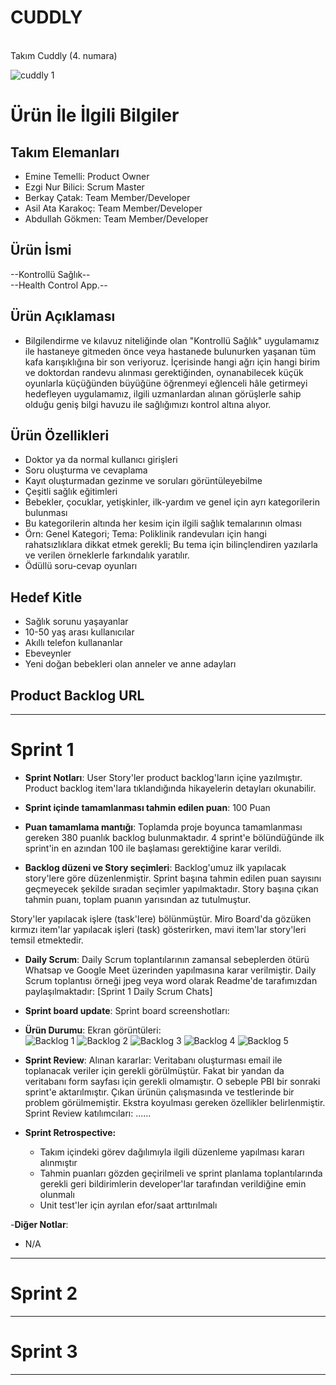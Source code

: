 # CUDDLY
<br>
Takım Cuddly (4. numara)

![cuddly 1](https://raw.githubusercontent.com/berkaycatak/cuddly/main/ProjectManagement/Sprint1Documents/cuddly.jpg)


# Ürün İle İlgili Bilgiler

## Takım Elemanları

- Emine Temelli: Product Owner
- Ezgi Nur Bilici: Scrum Master
- Berkay Çatak: Team Member/Developer
- Asil Ata Karakoç: Team Member/Developer
- Abdullah Gökmen: Team Member/Developer

## Ürün İsmi

--Kontrollü Sağlık--
<br>--Health Control App.--

## Ürün Açıklaması

- Bilgilendirme ve kılavuz niteliğinde olan "Kontrollü Sağlık" uygulamamız ile hastaneye gitmeden önce veya hastanede bulunurken yaşanan tüm kafa karışıklığına bir son veriyoruz. İçerisinde hangi ağrı için hangi birim ve doktordan randevu alınması gerektiğinden, oynanabilecek küçük oyunlarla küçüğünden büyüğüne öğrenmeyi eğlenceli hâle getirmeyi hedefleyen uygulamamız, ilgili uzmanlardan alınan görüşlerle sahip olduğu geniş bilgi havuzu ile sağlığımızı kontrol altına alıyor.

## Ürün Özellikleri

- Doktor ya da normal kullanıcı girişleri
- Soru oluşturma ve cevaplama
- Kayıt oluşturmadan gezinme ve soruları görüntüleyebilme
- Çeşitli sağlık eğitimleri
- Bebekler, çocuklar, yetişkinler, ilk-yardım ve genel için ayrı kategorilerin bulunması
- Bu kategorilerin altında her kesim için  ilgili sağlık temalarının olması
- Örn: Genel Kategori; Tema: Poliklinik randevuları için hangi rahatsızlıklara dikkat etmek gerekli; Bu tema için bilinçlendiren yazılarla ve verilen örneklerle farkındalık yaratılır.
- Ödüllü soru-cevap oyunları


## Hedef Kitle

- Sağlık sorunu yaşayanlar
- 10-50 yaş arası kullanıcılar
- Akıllı telefon kullananlar
- Ebeveynler
- Yeni doğan bebekleri olan anneler ve anne adayları


## Product Backlog URL



---

# Sprint 1

- **Sprint Notları**: User Story'ler product backlog'ların içine yazılmıştır. Product backlog item'lara tıklandığında hikayelerin detayları okunabilir.

- **Sprint içinde tamamlanması tahmin edilen puan**: 100 Puan

- **Puan tamamlama mantığı**: Toplamda proje boyunca tamamlanması gereken 380 puanlık backlog bulunmaktadır. 4 sprint'e bölündüğünde ilk sprint'in en azından 100 ile başlaması gerektiğine karar verildi.

- **Backlog düzeni ve Story seçimleri**: Backlog'umuz ilk yapılacak story'lere göre düzenlenmiştir. Sprint başına tahmin edilen puan sayısını geçmeyecek şekilde sıradan seçimler yapılmaktadır. Story başına çıkan tahmin puanı, toplam puanın yarısından az tutulmuştur. 

Story'ler yapılacak işlere (task'lere) bölünmüştür. Miro Board'da gözüken kırmızı item'lar yapılacak işleri (task) gösterirken, mavi item'lar story'leri temsil etmektedir.

- **Daily Scrum**: Daily Scrum toplantılarının zamansal sebeplerden ötürü Whatsap ve Google Meet üzerinden yapılmasına karar verilmiştir. Daily Scrum toplantısı örneği jpeg veya word olarak Readme'de tarafımızdan paylaşılmaktadır: [Sprint 1 Daily Scrum Chats]


- **Sprint board update**: Sprint board screenshotları: 


- **Ürün Durumu**: Ekran görüntüleri: <br>
![Backlog 1](https://raw.githubusercontent.com/berkaycatak/cuddly/main/ProjectManagement/Sprint1Documents/KontrollüSağlık-1.jpg) 
![Backlog 2](https://raw.githubusercontent.com/berkaycatak/cuddly/main/ProjectManagement/Sprint1Documents/KontrollüSağlık-2.jpg) 
![Backlog 3](https://raw.githubusercontent.com/berkaycatak/cuddly/main/ProjectManagement/Sprint1Documents/KontrollüSağlık-3.jpg) 
![Backlog 4](https://raw.githubusercontent.com/berkaycatak/cuddly/main/ProjectManagement/Sprint1Documents/KontrollüSağlık-4.jpg) 
![Backlog 5](https://raw.githubusercontent.com/berkaycatak/cuddly/main/ProjectManagement/Sprint1Documents/KontrollüSağlık-5.jpg) 
  

- **Sprint Review**: 
Alınan kararlar: Veritabanı oluşturması email ile toplanacak veriler için gerekli görülmüştür. Fakat bir yandan da veritabanı form sayfası için gerekli olmamıştır. O sebeple PBI bir sonraki sprint'e aktarılmıştır. Çıkan ürünün çalışmasında ve testlerinde bir problem görülmemiştir. Ekstra koyulması gereken özellikler belirlenmiştir. Sprint Review katılımcıları: ......

- **Sprint Retrospective:**
  - Takım içindeki görev dağılımıyla ilgili düzenleme yapılması kararı alınmıştır
  - Tahmin puanları gözden geçirilmeli ve sprint planlama toplantılarında gerekli geri bildirimlerin developer'lar tarafından verildiğine emin olunmalı
  - Unit test'ler için ayrılan efor/saat arttırılmalı 

-**Diğer Notlar**:
- N/A

---

# Sprint 2


---

# Sprint 3

---
